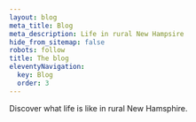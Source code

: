 ```yaml
---
layout: blog
meta_title: Blog
meta_description: Life in rural New Hampsire
hide_from_sitemap: false
robots: follow
title: The blog
eleventyNavigation:
  key: Blog
  order: 3
---
```


Discover what life is like in rural New Hamsphire.


